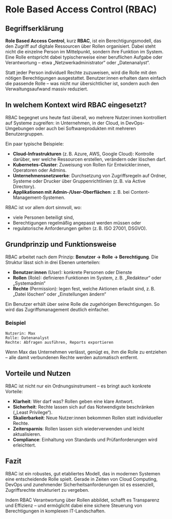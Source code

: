# Role Based Access Control (RBAC)

## Begriffserklärung

**Role Based Access Control**, kurz **RBAC**, ist ein Berechtigungsmodell, das den Zugriff auf digitale Ressourcen über Rollen organisiert. Dabei steht nicht die einzelne Person im Mittelpunkt, sondern ihre Funktion im System. Eine Rolle entspricht dabei typischerweise einer beruflichen Aufgabe oder Verantwortung – etwa „Netzwerkadministrator“ oder „Datenanalyst“.

Statt jeder Person individuell Rechte zuzuweisen, wird die Rolle mit den nötigen Berechtigungen ausgestattet. Benutzer:innen erhalten dann einfach die passende Rolle – was nicht nur übersichtlicher ist, sondern auch den Verwaltungsaufwand massiv reduziert.

## In welchem Kontext wird RBAC eingesetzt?

RBAC begegnet uns heute fast überall, wo mehrere Nutzer:innen kontrolliert auf Systeme zugreifen: in Unternehmen, in der Cloud, in DevOps-Umgebungen oder auch bei Softwareprodukten mit mehreren Benutzergruppen.

Ein paar typische Beispiele:

- **Cloud-Infrastrukturen** (z. B. Azure, AWS, Google Cloud): Kontrolle darüber, wer welche Ressourcen erstellen, verändern oder löschen darf.
- **Kubernetes-Cluster**: Zuweisung von Rollen für Entwickler:innen, Operatoren oder Admins.
- **Unternehmensnetzwerke**: Durchsetzung von Zugriffsregeln auf Ordner, Systeme oder Drucker über Gruppenrichtlinien (z. B. via Active Directory).
- **Applikationen mit Admin-/User-Oberflächen**: z. B. bei Content-Management-Systemen.

RBAC ist vor allem dort sinnvoll, wo:

- viele Personen beteiligt sind,
- Berechtigungen regelmäßig angepasst werden müssen oder
- regulatorische Anforderungen gelten (z. B. ISO 27001, DSGVO).

## Grundprinzip und Funktionsweise

RBAC arbeitet nach dem Prinzip: **Benutzer → Rolle → Berechtigung**. Die Struktur lässt sich in drei Ebenen unterteilen:

- **Benutzer:innen** (User): konkrete Personen oder Dienste
- **Rollen** (Role): definieren Funktionen im System, z. B. „Redakteur“ oder „Systemadmin“
- **Rechte** (Permission): legen fest, welche Aktionen erlaubt sind, z. B. „Datei löschen“ oder „Einstellungen ändern“

Ein Benutzer erhält über seine Rolle die zugehörigen Berechtigungen. So wird das Zugriffsmanagement deutlich einfacher.

### Beispiel

```
Nutzerin: Max
Rolle: Datenanalyst
Rechte: Abfragen ausführen, Reports exportieren
```

Wenn Max das Unternehmen verlässt, genügt es, ihm die Rolle zu entziehen – alle damit verbundenen Rechte werden automatisch entfernt.

## Vorteile und Nutzen

RBAC ist nicht nur ein Ordnungsinstrument – es bringt auch konkrete Vorteile:

- **Klarheit**: Wer darf was? Rollen geben eine klare Antwort.
- **Sicherheit**: Rechte lassen sich auf das Notwendigste beschränken („Least Privilege“).
- **Skalierbarkeit**: Neue Nutzer:innen bekommen Rollen statt individueller Rechte.
- **Zeitersparnis**: Rollen lassen sich wiederverwenden und leicht aktualisieren.
- **Compliance**: Einhaltung von Standards und Prüfanforderungen wird erleichtert.

## Fazit

RBAC ist ein robustes, gut etabliertes Modell, das in modernen Systemen eine entscheidende Rolle spielt. Gerade in Zeiten von Cloud Computing, DevOps und zunehmender Sicherheitsanforderungen ist es essenziell, Zugriffsrechte strukturiert zu vergeben.

Indem RBAC Verantwortung über Rollen abbildet, schafft es Transparenz und Effizienz – und ermöglicht dabei eine sichere Steuerung von Berechtigungen in komplexen IT-Landschaften.
